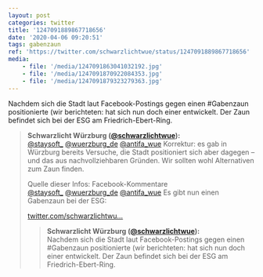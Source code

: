 ```yaml
---
layout: post
categories: twitter
title: '1247091889867718656'
date: '2020-04-06 09:20:51'
tags: gabenzaun
ref: 'https://twitter.com/schwarzlichtwue/status/1247091889867718656'
media:
    - file: '/media/1247091863041032192.jpg'
    - file: '/media/1247091870922084353.jpg'
    - file: '/media/1247091879323279363.jpg'
---
```

Nachdem sich die Stadt laut Facebook-Postings gegen einen #Gabenzaun positionierte (wir berichteten:  hat sich nun doch einer entwickelt. Der Zaun befindet sich bei der ESG am Friedrich-Ebert-Ring.  
> <b>Schwarzlicht Würzburg ([@schwarzlichtwue](https://twitter.com/schwarzlichtwue)):</b>  
>[@staysoft_](https://twitter.com/staysoft_) [@wuerzburg_de](https://twitter.com/wuerzburg_de) [@antifa_wue](https://twitter.com/antifa_wue) Korrektur: es gab in Würzburg bereits Versuche, die Stadt positioniert sich aber dagegen – und das aus nachvollziehbaren Gründen. Wir sollten wohl Alternativen zum Zaun finden.  
>  
>  
>  
>Quelle dieser Infos: Facebook-Kommentare    
>[@staysoft_](https://twitter.com/staysoft_) [@wuerzburg_de](https://twitter.com/wuerzburg_de) [@antifa_wue](https://twitter.com/antifa_wue) Es gibt nun einen Gabenzaun bei der ESG:  
>  
>[twitter.com/schwarzlichtwu…](https://twitter.com/schwarzlichtwue/status/1247091889867718656?s=19)   
>> <b>Schwarzlicht Würzburg ([@schwarzlichtwue](https://twitter.com/schwarzlichtwue)):</b>    
>>Nachdem sich die Stadt laut Facebook-Postings gegen einen #Gabenzaun positionierte (wir berichteten:  hat sich nun doch einer entwickelt. Der Zaun befindet sich bei der ESG am Friedrich-Ebert-Ring.      
>  
>  

